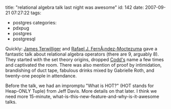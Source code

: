 title: "relational algebra talk last night was awesome"
id: 142
date: 2007-09-21 07:27:22
tags: 
- postgres
categories: 
- pdxpug
- postgres
- postgresql

Quickly: [James Terwilliger](http://web.cecs.pdx.edu/~jterwill/) and [Rafael J. FernÃ¡ndez-Moctezuma](http://web.cecs.pdx.edu/~rfernand/) gave a fantastic talk about relational algebra operators (there are 9, arguably 8). They started with the set theory origins, dropped [Codd's](http://en.wikipedia.org/wiki/Edgar_F._Codd) name a few times and captivated the room.  There was also mention of proof by intimidation, brandishing of duct tape, fabulous drinks mixed by Gabrielle Roth, and twenty-one people in attendance.

Before the talk, we had an impromptu "What is HOT?" (HOT stands for Heap-ONLY Tuple) from Jeff Davis. More details on that later.  I think we need more 15-minute, what-is-this-new-feature-and-why-is-it-awesome talks.
